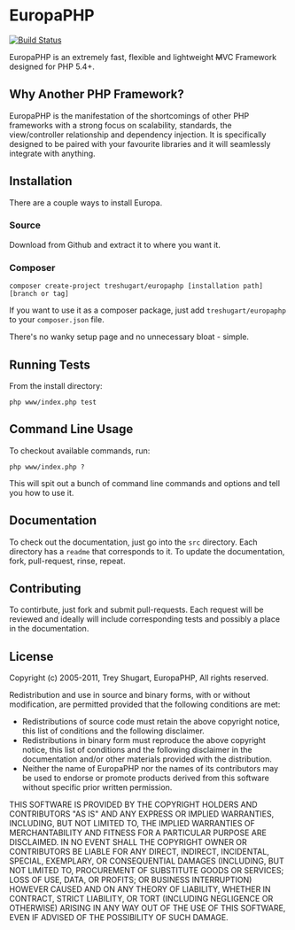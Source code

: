 EuropaPHP
=========

[![Build Status](https://travis-ci.org/treshugart/EuropaPHP.png)](https://travis-ci.org/treshugart/EuropaPHP)

EuropaPHP is an extremely fast, flexible and lightweight <del>M</del>VC Framework designed for PHP 5.4+.

Why Another PHP Framework?
--------------------------

EuropaPHP is the manifestation of the shortcomings of other PHP frameworks with a strong focus on scalability, standards, the view/controller relationship and dependency injection. It is specifically designed to be paired with your favourite libraries and it will seamlessly integrate with anything.

Installation
------------

There are a couple ways to install Europa.

### Source

Download from Github and extract it to where you want it.

### Composer

    composer create-project treshugart/europaphp [installation path] [branch or tag]

If you want to use it as a composer package, just add `treshugart/europaphp` to your `composer.json` file.

There's no wanky setup page and no unnecessary bloat - simple.

Running Tests
-------------

From the install directory:

    php www/index.php test

Command Line Usage
------------------

To checkout available commands, run:

    php www/index.php ?

This will spit out a bunch of command line commands and options and tell you how to use it.

Documentation
-------------

To check out the documentation, just go into the `src` directory. Each directory has a `readme` that corresponds to it. To update the documentation, fork, pull-request, rinse, repeat.

Contributing
------------

To contirbute, just fork and submit pull-requests. Each request will be reviewed and ideally will include corresponding tests and possibly a place in the documentation.

License
-------

Copyright (c) 2005-2011, Trey Shugart, EuropaPHP, All rights reserved.

Redistribution and use in source and binary forms, with or without modification,
are permitted provided that the following conditions are met:

* Redistributions of source code must retain the above copyright notice,
  this list of conditions and the following disclaimer.
* Redistributions in binary form must reproduce the above copyright notice,
  this list of conditions and the following disclaimer in the documentation
  and/or other materials provided with the distribution.
* Neither the name of EuropaPHP nor the names of its contributors may be 
  used to endorse or promote products derived from this software without 
  specific prior written permission.

THIS SOFTWARE IS PROVIDED BY THE COPYRIGHT HOLDERS AND CONTRIBUTORS "AS IS" AND
ANY EXPRESS OR IMPLIED WARRANTIES, INCLUDING, BUT NOT LIMITED TO, THE IMPLIED
WARRANTIES OF MERCHANTABILITY AND FITNESS FOR A PARTICULAR PURPOSE ARE
DISCLAIMED. IN NO EVENT SHALL THE COPYRIGHT OWNER OR CONTRIBUTORS BE LIABLE FOR
ANY DIRECT, INDIRECT, INCIDENTAL, SPECIAL, EXEMPLARY, OR CONSEQUENTIAL DAMAGES
(INCLUDING, BUT NOT LIMITED TO, PROCUREMENT OF SUBSTITUTE GOODS OR SERVICES;
LOSS OF USE, DATA, OR PROFITS; OR BUSINESS INTERRUPTION) HOWEVER CAUSED AND ON
ANY THEORY OF LIABILITY, WHETHER IN CONTRACT, STRICT LIABILITY, OR TORT
(INCLUDING NEGLIGENCE OR OTHERWISE) ARISING IN ANY WAY OUT OF THE USE OF THIS
SOFTWARE, EVEN IF ADVISED OF THE POSSIBILITY OF SUCH DAMAGE.
